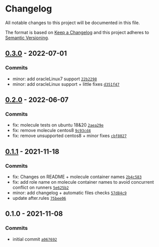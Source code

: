 # Changelog

All notable changes to this project will be documented in this file.

The format is based on [Keep a Changelog](https://keepachangelog.com/en/1.0.0/)
and this project adheres to [Semantic Versioning](https://semver.org/spec/v2.0.0.html).

## [0.3.0](https://github.com/lotusnoir/ansible-apps_ufw/compare/0.2.0...0.3.0) - 2022-07-01

### Commits

- minor: add oracleLinux7 support [`22b2298`](https://github.com/lotusnoir/ansible-apps_ufw/commit/22b22987d88ca02feb1ee2270394524dba13d3a8)
- minor: add oracleLinux support + little fixes [`d351f47`](https://github.com/lotusnoir/ansible-apps_ufw/commit/d351f47a93c62f6689bb09ffe4b839d0e3232274)

## [0.2.0](https://github.com/lotusnoir/ansible-apps_ufw/compare/0.1.1...0.2.0) - 2022-06-07

### Commits

- fix: molecule tests on ubuntu 18&20 [`2aea29e`](https://github.com/lotusnoir/ansible-apps_ufw/commit/2aea29ef009852b5cad2bf9e7cb1a82d64ab632f)
- fix: remove molecule centos8 [`9c93cd4`](https://github.com/lotusnoir/ansible-apps_ufw/commit/9c93cd426707082ce102aa3a0de9ce5ffe1c7014)
- fix: remove unsupported centos8 + minor fixes [`cbf8027`](https://github.com/lotusnoir/ansible-apps_ufw/commit/cbf802798e701043961b96ab38e231c2a843333d)

## [0.1.1](https://github.com/lotusnoir/ansible-apps_ufw/compare/0.1.0...0.1.1) - 2021-11-18

### Commits

- fix: Changes on README + molecule container names [`2b4c583`](https://github.com/lotusnoir/ansible-apps_ufw/commit/2b4c5830c0a14f43b738c88ee4391b9ebc271da3)
- fix: add role name on molecule container names to avoid concurrent conflict on runners [`5e625b2`](https://github.com/lotusnoir/ansible-apps_ufw/commit/5e625b2a9943b5d18de08ae62a73e433867d62b1)
- minor: add changelog + automatic files checks [`57d84c9`](https://github.com/lotusnoir/ansible-apps_ufw/commit/57d84c9bed8ab96d678303b16fa2eeac585c439b)
- update after.rules [`75bee06`](https://github.com/lotusnoir/ansible-apps_ufw/commit/75bee06fc33b83ebb5561009e21e7306ffba3044)

## 0.1.0 - 2021-11-08

### Commits

- initial commit [`a067692`](https://github.com/lotusnoir/ansible-apps_ufw/commit/a0676929a650dd37483293db6c96c54acfef294e)
